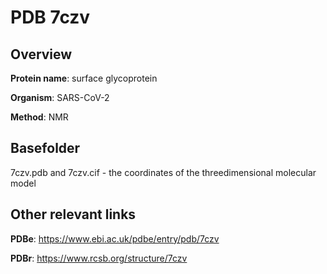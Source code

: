# PDB 7czv

## Overview

**Protein name**: surface glycoprotein

**Organism**: SARS-CoV-2

**Method**: NMR



## Basefolder

7czv.pdb and 7czv.cif - the coordinates of the threedimensional molecular model



## Other relevant links 
**PDBe**:  https://www.ebi.ac.uk/pdbe/entry/pdb/7czv
 
**PDBr**: https://www.rcsb.org/structure/7czv 
